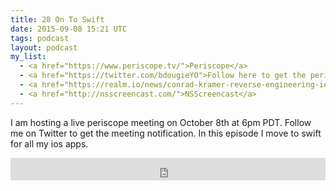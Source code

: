 ```yaml
---
title: 28 On To Swift
date: 2015-09-08 15:21 UTC
tags: podcast
layout: podcast
my_list:
  - <a href="https://www.periscope.tv/">Periscope</a>
  - <a href="https://twitter.com/bdougieYO">Follow here to get the periscope notifications</a>
  - <a href="https://realm.io/news/conrad-kramer-reverse-engineering-ios-apps-lyft/">realm.io swift meetup videos</a>
  - <a href="http://nsscreencast.com/">NSScreencast</a>
---
```

I am hosting a live periscope meeting on October 8th at 6pm PDT. Follow me on Twitter to get the meeting notification. In this episode I move to swift for all my ios apps. 

<iframe frameborder='0' height='36px' scrolling='no' seamless src='https://simplecast.fm/e/16501?style=light' width='100%'></iframe>
